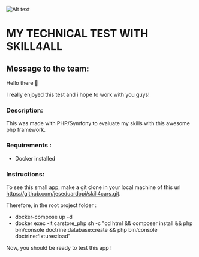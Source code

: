 ![Alt text](https://github.com/jeseduardopi/skill4cars/blob/main/carstore/public/assets/images/Skill4AllASCII.png?raw=true)
# MY TECHNICAL TEST WITH SKILL4ALL

## Message to the team:
Hello there 👋

I really enjoyed this test and i hope to work with you guys!

### Description:
This was made with PHP/Symfony to evaluate my skills with this awesome php framework.

### Requirements :
- Docker installed
  
### Instructions:
To see this small app, make a git clone in your local machine of this url https://github.com/jeseduardopi/skill4cars.git.

Therefore, in the root project folder : 

- docker-compose up -d
- docker exec -it carstore_php sh -c "cd html && composer install && php bin/console doctrine:database:create && php bin/console doctrine:fixtures:load"

Now, you should be ready to test this app !
